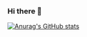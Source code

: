 ### Hi there 👋

[![Anurag's GitHub stats](https://github-readme-stats.vercel.app/api?username=guobang-yoo)](https://github.com/anuraghazra/github-readme-stats)


<!--
**guobang-yoo/guobang-yoo** is a ✨ _special_ ✨ repository because its `README.md` (this file) appears on your GitHub profile.

Here are some ideas to get you started:

- 🔭 I’m currently working on ...
- 🌱 I’m currently learning ...
- 👯 I’m looking to collaborate on ...
- 🤔 I’m looking for help with ...
- 💬 Ask me about ...
- 📫 How to reach me: ...
- 😄 Pronouns: ...
- ⚡ Fun fact: ...
-->
